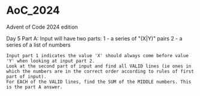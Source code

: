 # AoC_2024
Advent of Code 2024 edition


Day 5 Part A:
    Input will have two parts:
        1 -     a series of "(X|Y)" pairs
        2 -     a series of a list of numbers
    
    Input part 1 indicates the value 'X' should always come before value 'Y' when looking at input part 2.
    Look at the second part of input and find all VALID lines (ie ones in which the numbers are in the correct order according to rules of first part of input).
    For EACH of the VALID lines, find the SUM of the MIDDLE numbers. This is the part A answer. 